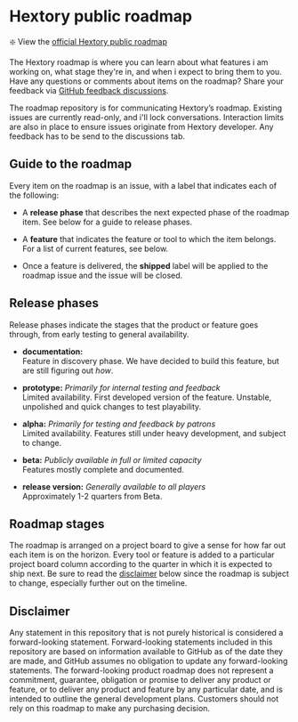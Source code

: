 # Hextory public roadmap

:sparkle: View the [official Hextory public roadmap](https://github.com/users/HextoryWorld/projects/2/views/6)

The Hextory roadmap is where you can learn about what features i am working on, what stage they're in, and when i expect to bring them to you. Have any questions or comments about items on the roadmap? Share your feedback via [GitHub feedback discussions](https://github.com/HextoryWorld/HextoryPublicRoadmap/discussions).

The roadmap repository is for communicating Hextory’s roadmap. Existing issues are currently read-only, and i'll lock conversations. Interaction limits are also in place to ensure issues originate from Hextory developer. Any feedback has to be send to the discussions tab.

## Guide to the roadmap

Every item on the roadmap is an issue, with a label that indicates each of the following:

- A **release phase** that describes the next expected phase of the roadmap item. See below for a guide to release phases. 

- A **feature** that indicates the feature or tool to which the item belongs. For a list of current features, see below. 

- Once a feature is delivered, the **shipped** label will be applied to the roadmap issue and the issue will be closed.

## Release phases

Release phases indicate the stages that the product or feature goes through, from early testing to general availability.

- **documentation:**\
Feature in discovery phase. We have decided to build this feature, but are still figuring out _how_.

- **prototype:** *Primarily for internal testing and feedback*\
Limited availability. First developed version of the feature. Unstable, unpolished and quick changes to test playability. 

- **alpha:** *Primarily for testing and feedback by patrons*\
Limited availability. Features still under heavy development, and subject to change.

- **beta:** *Publicly available in full or limited capacity*\
Features mostly complete and documented.

- **release version:** *Generally available to all players*\
Approximately 1-2 quarters from Beta.

## Roadmap stages

The roadmap is arranged on a project board to give a sense for how far out each item is on the horizon. Every tool or feature is added to a particular project board column according to the quarter in which it is expected to ship next. Be sure to read the [disclaimer](#disclaimer) below since the roadmap is subject to change, especially further out on the timeline.

## Disclaimer 

Any statement in this repository that is not purely historical is considered a forward-looking statement. Forward-looking statements included in this repository are based on information available to GitHub as of the date they are made, and GitHub assumes no obligation to update any forward-looking statements. The forward-looking product roadmap does not represent a commitment, guarantee, obligation or promise to deliver any product or feature, or to deliver any product and feature by any particular date, and is intended to outline the general development plans. Customers should not rely on this roadmap to make any purchasing decision.

